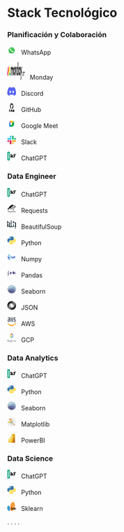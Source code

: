 ﻿
# Stack Tecnológico

### Planificación y Colaboración
<p> <img src="img/WhatsApp-logo.png" alt="WhatsApp" width="20" height="20"> &nbsp WhatsApp</p>

<p> <img src="img/monday-logo.png" alt="Monday" width="40" height="40"> &nbsp Monday</p>

<p> <img src="img/discord-logo.png" alt="Discord" width="20" height="20"> &nbsp Discord</p>

<p> <img src="img/GitHub-logo.png" alt="GitHub" width="20" height="20"> &nbsp GitHub</p>

<p> <img src="img/google-meet-logo.png" alt="Google Meet" width="20" height="20"> &nbsp Google Meet</p>

<p> <img src="img/slack-logo.png" alt="Slack" width="20" height="20"> &nbsp Slack</p>

<p> <img src="img/chatgpt-logo.png" alt="ChatGPT" width="20" height="20"> &nbsp ChatGPT</p>


### Data Engineer
<p> <img src="img/chatgpt-logo.png" alt="ChatGPT" width="20" height="20"> &nbsp ChatGPT</p>

<p> <img src="img/Requests-logo.png" alt="Requests" width="20" height="20"> &nbsp Requests</p>

<p> <img src="img/BeautifulSoup-logo.png" alt="BeautifulSoup" width="20" height="20"> &nbsp BeautifulSoup</p>

<p> <img src="img/Python-logo.png" alt="Python" width="20" height="20"> &nbsp Python</p>

<p> <img src="img/numpy-logo.png" alt="Python" width="20" height="20"> &nbsp Numpy</p>

<p> <img src="img/Pandas_logo.png" alt="Python" width="20" height="20"> &nbsp Pandas</p>

<p> <img src="img/seaborn-logo.png" alt="Seaborn" width="20" height="20"> &nbsp Seaborn</p>

<p> <img src="img/json-logo.png" alt="JSON" width="20" height="20"> &nbsp JSON</p>

<p> <img src="img/AWS-logo.png" alt="AWS" width="20" height="20"> &nbsp AWS</p>

<p> <img src="img/gcp-logo.png" alt="GCP" width="20" height="20"> &nbsp GCP</p>


### Data Analytics
<p> <img src="img/chatgpt-logo.png" alt="ChatGPT" width="20" height="20"> &nbsp ChatGPT</p>

<p> <img src="img/Python-logo.png" alt="Python" width="20" height="20"> &nbsp Python</p>

<p> <img src="img/seaborn-logo.png" alt="Seaborn" width="20" height="20"> &nbsp Seaborn</p>

<p> <img src="img/matplotlib-logo.png" alt="Matplotlib" width="20" height="20"> &nbsp Matplotlib</p>

<p> <img src="img/powerBI-logo.png" alt="PowerBI" width="20" height="20"> &nbsp PowerBI</p>

### Data Science
<p> <img src="img/chatgpt-logo.png" alt="Monday" width="20" height="20"> &nbsp ChatGPT</p>

<p> <img src="img/Python-logo.png" alt="Python" width="20" height="20"> &nbsp Python</p>

<p> <img src="img/sklearn-logo.png" alt="Sklearn" width="20" height="20"> &nbsp Sklearn</p>


.
.
.
.
